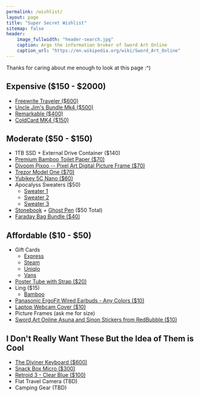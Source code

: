 ```yaml
---
permalink: /wishlist/
layout: page
title: "Super Secret Wishlist"
sitemap: false
header:
    image_fullwidth: "header-search.jpg"
    caption: Argo the information broker of Sword Art Online
    caption_url: "https://en.wikipedia.org/wiki/Sword_Art_Online"
---
```


Thanks for caring about me enough to look at this page :^) 

## Expensive ($150 - $2000)
* [Freewrite Traveler ($600)](https://getfreewrite.com/products/freewrite-traveler)
* [Uncle Jim's Bundle Mk4 ($500)](https://store.coinkite.com/store/coldcard)
* [Remarkable ($400)](https://remarkable.com/store/remarkable-2)
* [ColdCard MK4 ($150)](https://store.coinkite.com/store/coldcard)

## Moderate ($50 - $150)
* 1TB SSD + External Drive Container ($140)
* [Premium Bamboo Toilet Paper ($70)](https://hellotushy.com/collections/drying-collection/products/premium-bamboo-toilet-paper-36-rolls)
* [Divoom Pixoo -- Pixel Art Digital Picture Frame ($70)](https://www.amazon.com/dp/B07HHXWN3C/?coliid=I3HIM5T8N41K9H&colid=32BOO1CC5VMYK&psc=1&ref_=lv_ov_lig_dp_it)
* [Trezor Model One ($70)](https://trezor.io/trezor-model-one)
* [Yubikey 5C Nano ($60)](https://www.yubico.com/product/yubikey-5c-nano/)
* Apocalyss Sweaters ($50)
  * [Sweater 1](https://apocalyss.art/product/company-for-one-sweatshirt/)
  * [Sweater 2](https://apocalyss.art/product/flowers-sweatshirt/)
  * [Sweater 3](https://apocalyss.art/product/neon-nighttime-sweatshirt/)
* [Stonebook](https://shieldfolio.com/products/shieldfolio-stonebook) + [Ghost Pen](https://shieldfolio.com/products/ghost-pen) ($50 Total)
* [Faraday Bag Bundle ($40)](https://privacypros.io/products/faraday-bag-bundle/)

## Affordable ($10 - $50)
* Gift Cards
  * [Express](https://www.express.com/g/gift-cards)
  * [Steam](https://store.steampowered.com/digitalgiftcards/) 
  * [Uniqlo](https://faq-us.uniqlo.com/articles/en_US/FAQ/Gifts-Gift-Card/)
  * [Vans](https://www.vans.com/en-us/gift-card)
* [Poster Tube with Strap ($20)](https://www.amazon.com/s?k=poster+tube)
* Ling ($15)
  * [Bamboo](https://buy.linqapp.com/collections/standard-products/products/linq-card-1?variant=39953430806692)
* [Panasonic ErgoFit Wired Earbuds - Any Colors ($10)](https://www.amazon.com/dp/B003ELYQJI/?coliid=I3KL3SHI6BMQJL&colid=32BOO1CC5VMYK&psc=1&ref_=lv_ov_lig_dp_it)
* [Laptop Webcam Cover ($10)](https://www.amazon.com/s?k=laptop+webcam+cover)
* Picture Frames (ask me for size)
* [Sword Art Online Asuna and Sinon Stickers from RedBubble ($10)](https://www.redbubble.com/shop/?query=anime%20car%20decal%20sword%20art%20online&ref=search_box)

## I Don't Really Want These But the Idea of Them is Cool
* [The Diviner Keyboard ($600)](https://datamancer.com/product/the-diviner-keyboard/)
* [Snack Box Micro ($300)](https://junkfoodarcades.com/collections/snack-box-micro/products/evo-licensed-micro)
* [Retroid 3 - Clear Blue ($100)](https://www.goretroid.com/collections/frontpage/products/retroid-pocket-3-handheld-retro-gaming-system-1)
* Flat Travel Camera (TBD)
* Camping Gear (TBD)


